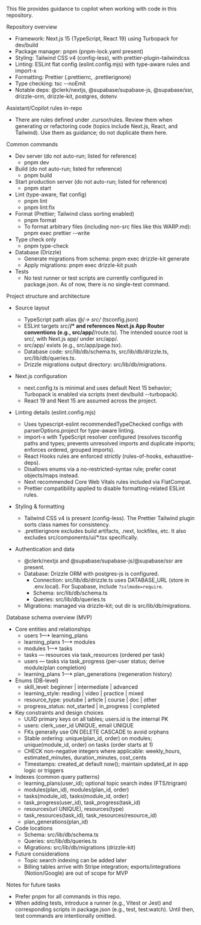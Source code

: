 This file provides guidance to copilot when working with code in this repository.

Repository overview

- Framework: Next.js 15 (TypeScript, React 19) using Turbopack for dev/build
- Package manager: pnpm (pnpm-lock.yaml present)
- Styling: Tailwind CSS v4 (config-less), with prettier-plugin-tailwindcss
- Linting: ESLint flat config (eslint.config.mjs) with type-aware rules and import-x
- Formatting: Prettier (.prettierrc, .prettierignore)
- Type checking: tsc --noEmit
- Notable deps: @clerk/nextjs, @supabase/supabase-js, @supabase/ssr, drizzle-orm, drizzle-kit, postgres, dotenv

Assistant/Copilot rules in-repo

- There are rules defined under .cursor/rules. Review them when generating or refactoring code (topics include Next.js, React, and Tailwind). Use them as guidance; do not duplicate them here.

Common commands

- Dev server (do not auto-run; listed for reference)
  - pnpm dev
- Build (do not auto-run; listed for reference)
  - pnpm build
- Start production server (do not auto-run; listed for reference)
  - pnpm start
- Lint (type-aware, flat config)
  - pnpm lint
  - pnpm lint:fix
- Format (Prettier; Tailwind class sorting enabled)
  - pnpm format
  - To format arbitrary files (including non-src files like this WARP.md): pnpm exec prettier --write <path>
- Type check only
  - pnpm type-check
- Database (Drizzle)
  - Generate migrations from schema: pnpm exec drizzle-kit generate
  - Apply migrations: pnpm exec drizzle-kit push
- Tests
  - No test runner or test scripts are currently configured in package.json. As of now, there is no single-test command.

Project structure and architecture

- Source layout
  - TypeScript path alias @/_-> src/_ (tsconfig.json)
  - ESLint targets src/**/\* and references Next.js App Router conventions (e.g., src/app/**/route.ts). The intended source root is src/, with Next.js app/ under src/app/.
  - src/app/ exists (e.g., src/app/page.tsx).
  - Database code: src/lib/db/schema.ts, src/lib/db/drizzle.ts, src/lib/db/queries.ts.
  - Drizzle migrations output directory: src/lib/db/migrations.

- Next.js configuration
  - next.config.ts is minimal and uses default Next 15 behavior; Turbopack is enabled via scripts (next dev/build --turbopack).
  - React 19 and Next 15 are assumed across the project.

- Linting details (eslint.config.mjs)
  - Uses typescript-eslint recommendedTypeChecked configs with parserOptions.project for type-aware linting.
  - import-x with TypeScript resolver configured (resolves tsconfig paths and types; prevents unresolved imports and duplicate imports; enforces ordered, grouped imports).
  - React Hooks rules are enforced strictly (rules-of-hooks, exhaustive-deps).
  - Disallows enums via a no-restricted-syntax rule; prefer const objects/maps instead.
  - Next recommended Core Web Vitals rules included via FlatCompat.
  - Prettier compatibility applied to disable formatting-related ESLint rules.

- Styling & formatting
  - Tailwind CSS v4 is present (config-less). The Prettier Tailwind plugin sorts class names for consistency.
  - .prettierignore excludes build artifacts, .next, lockfiles, etc. It also excludes src/components/ui/\*.tsx specifically.

- Authentication and data
  - @clerk/nextjs and @supabase/supabase-js/@supabase/ssr are present.
  - Database: Drizzle ORM with postgres-js is configured.
    - Connection: src/lib/db/drizzle.ts uses DATABASE_URL (store in .env.local). For Supabase, include `?sslmode=require`.
    - Schema: src/lib/db/schema.ts
    - Queries: src/lib/db/queries.ts
  - Migrations: managed via drizzle-kit; out dir is src/lib/db/migrations.

Database schema overview (MVP)

- Core entities and relationships
  - users 1—* learning_plans
  - learning_plans 1—* modules
  - modules 1—* tasks
  - tasks — resources via task_resources (ordered per task)
  - users — tasks via task_progress (per-user status; derive module/plan completion)
  - learning_plans 1—* plan_generations (regeneration history)
- Enums (DB-level)
  - skill_level: beginner | intermediate | advanced
  - learning_style: reading | video | practice | mixed
  - resource_type: youtube | article | course | doc | other
  - progress_status: not_started | in_progress | completed
- Key constraints and design choices
  - UUID primary keys on all tables; users.id is the internal PK
  - users: clerk_user_id UNIQUE, email UNIQUE
  - FKs generally use ON DELETE CASCADE to avoid orphans
  - Stable ordering: unique(plan_id, order) on modules; unique(module_id, order) on tasks (order starts at 1)
  - CHECK non-negative integers where applicable: weekly_hours, estimated_minutes, duration_minutes, cost_cents
  - Timestamps: created_at default now(); maintain updated_at in app logic or triggers
- Indexes (common query patterns)
  - learning_plans(user_id); optional topic search index (FTS/trigram)
  - modules(plan_id), modules(plan_id, order)
  - tasks(module_id), tasks(module_id, order)
  - task_progress(user_id), task_progress(task_id)
  - resources(url UNIQUE), resources(type)
  - task_resources(task_id), task_resources(resource_id)
  - plan_generations(plan_id)
- Code locations
  - Schema: src/lib/db/schema.ts
  - Queries: src/lib/db/queries.ts
  - Migrations: src/lib/db/migrations (drizzle-kit)
- Future considerations
  - Topic search indexing can be added later
  - Billing tables arrive with Stripe integration; exports/integrations (Notion/Google) are out of scope for MVP

Notes for future tasks

- Prefer pnpm for all commands in this repo.
- When adding tests, introduce a runner (e.g., Vitest or Jest) and corresponding scripts in package.json (e.g., test, test:watch). Until then, test commands are intentionally omitted.
